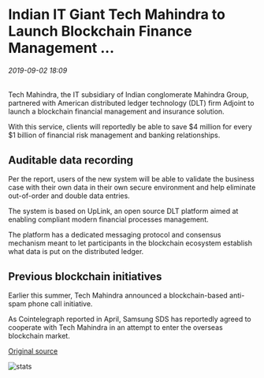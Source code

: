 # Indian IT Giant Tech Mahindra to Launch Blockchain Finance Management ...

###### 2019-09-02 18:09

Tech Mahindra, the IT subsidiary of Indian conglomerate Mahindra Group, partnered with American distributed ledger technology (DLT) firm Adjoint to launch a blockchain financial management and insurance solution.

With this service, clients will reportedly be able to save $4 million for every $1 billion of financial risk management and banking relationships.

## Auditable data recording

Per the report, users of the new system will be able to validate the business case with their own data in their own secure environment and help eliminate out-of-order and double data entries.

The system is based on UpLink, an open source DLT platform aimed at enabling compliant modern financial processes management.

The platform has a dedicated messaging protocol and consensus mechanism meant to let participants in the blockchain ecosystem establish what data is put on the distributed ledger.

## Previous blockchain initiatives

Earlier this summer, Tech Mahindra announced a blockchain-based anti-spam phone call initiative.

As Cointelegraph reported in April, Samsung SDS has reportedly agreed to cooperate with Tech Mahindra in an attempt to enter the overseas blockchain market.

[Original source](https://cointelegraph.com/news/indian-it-giant-tech-mahindra-to-launch-blockchain-finance-management)

![stats](https://c.statcounter.com/11760860/0/a89fa40b/1/ "stats")